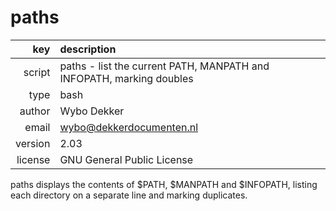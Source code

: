 # paths
|     key | description
|     ---:|:---
|  script | paths - list the current PATH, MANPATH and INFOPATH, marking doubles
|    type | bash
|  author | Wybo Dekker
|   email | wybo@dekkerdocumenten.nl
| version | 2.03
| license | GNU General Public License

paths displays the contents of $PATH, $MANPATH and $INFOPATH, listing each directory
on a separate line and marking duplicates.
